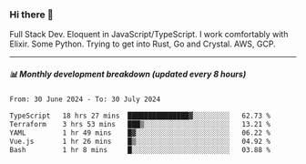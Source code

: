 ### Hi there 👋

Full Stack Dev. Eloquent in JavaScript/TypeScript. I work comfortably with Elixir. Some Python. Trying to get into Rust, Go and Crystal. AWS, GCP.

***

##### 📊 Monthly development breakdown (updated every 8 hours)

<!--START_SECTION:waka-->

```txt
From: 30 June 2024 - To: 30 July 2024

TypeScript   18 hrs 27 mins  ███████████████▓░░░░░░░░░   62.73 %
Terraform    3 hrs 53 mins   ███▒░░░░░░░░░░░░░░░░░░░░░   13.21 %
YAML         1 hr 49 mins    █▓░░░░░░░░░░░░░░░░░░░░░░░   06.22 %
Vue.js       1 hr 26 mins    █▒░░░░░░░░░░░░░░░░░░░░░░░   04.92 %
Bash         1 hr 8 mins     █░░░░░░░░░░░░░░░░░░░░░░░░   03.88 %
```

<!--END_SECTION:waka-->
